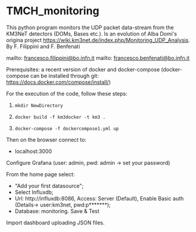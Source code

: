 # TMCH_monitoring

This python program monitors the UDP packet data-stream from the  KM3NeT detectors (DOMs, Bases etc.).
Is an evolution of  Alba Domi's  origina project https://wiki.km3net.de/index.php/Monitoring_UDP_Analysis.
By F. Filippini and F. Benfenati

mailto: francesco.filippini@bo.infn.it
mailto: francesco.benfenati@bo.infn.it

Prerequisites: a recent version of docker and docker-compose (docker-compose can be installed through git: https://docs.docker.com/compose/install/)

For the execution of the code, follow these steps:


1. `mkdir NewDirectory`

2. `docker build -f km3docker -t km3 .`

3. `docker-compose -f dockercompose1.yml up`

Then on the browser connect to: 

- localhost:3000 

Configure Grafana (user: admin, pwd: admin -> set your password)

From the home page select:

- "Add your first datasource";
- Select Influxdb; 
- Url: http://influxdb:8086, Access: Server (Default), Enable Basic auth (Details-> user:km3net, pwd:p*******);
- Database: monitoring.
Save & Test

Import dashboard uploading JSON files.
